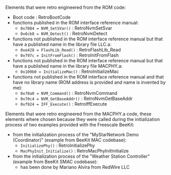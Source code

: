 Elements that were retro engineered from the ROM code:
  * Boot code : RetroBootCode
  * functions published in the ROM interface reference manual:
    * `0x7084 = NVM_SetSVar()` : RetroNvmSetSvar
    * `0x6cb8 = NVM_Detect()` : RetroNvmDetect
  * functions not published in the ROM interface reference manual but that have a published name in the library file LLC.a:
    * `0xe428 = FlashLib_Read()` : RetroFlashLib\_Read
    * `0xf97c = InitFromFlash()` : RetroInitFromFlash
  * functions not published in the ROM interface reference manual but that have a published name in the library file MACPHY.a:
    * `0x109b0 = InitializeMac()` : RetroInitializeMac
  * functions not published in the ROM interface reference manual and that have no library name (ROM address is provided and name is invented by me):
    * `0x70a0 = NVM_Command()` : RetroNvmCommand
    * `0x70c4 = NVM_GetBaseAddr()` : RetroNvmGetBaseAddr
    * `0xf924 = IFF_Execute()` : RetroIffExecute

Elements that were retro engineered from the MACPHY.a code, these elements where chosen because they were called during the initialization process of two examples provided with the Freescale BeeKit:
  * from the initialization process of the "MyStarNetwork Demo (Coordinator)" (example from BeeKit MAC codebase):
    * `InitializePhy()` : RetroInitializePhy
    * `MacPhyInit_Initialize()` : RetroMacPhyInitInitialize
  * from the initialization process of the "Weather Station Controller" (example from BeeKit SMAC codebase):
    * has been done by Mariano Alvira from RedWire LLC